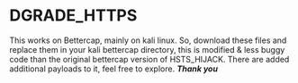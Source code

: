 # DGRADE_HTTPS

This works on Bettercap, mainly on kali linux. So, download these files and replace them in your kali bettercap directory, this is modified & less buggy code than the original
bettercap version of HSTS_HIJACK. There are added additional payloads to it, feel free to explore.
***Thank you***
